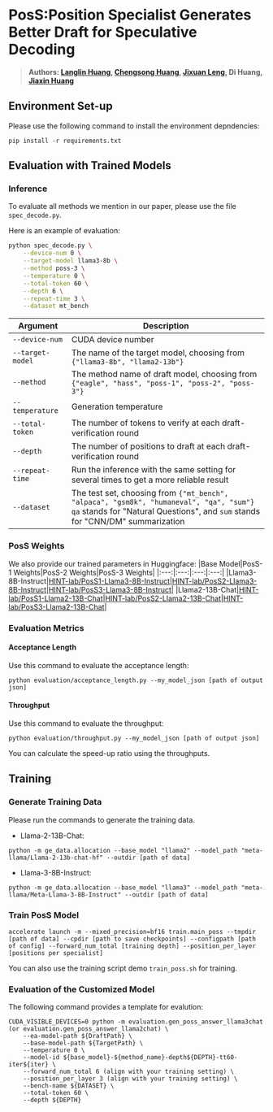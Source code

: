 # PosS:Position Specialist Generates Better Draft for Speculative Decoding
> **Authors: [Langlin Huang](https://shrango.github.io/), [Chengsong Huang](https://chengsong-huang.github.io/), [Jixuan Leng](https://jixuanleng.com/), Di Huang, [Jiaxin Huang](https://teapot123.github.io/)**

## Environment Set-up
Please use the following command to install the environment depndencies:
```
pip install -r requirements.txt
```

## Evaluation with Trained Models
### Inference
To evaluate all methods we mention in our paper, please use the file `spec_decode.py`.

Here is an example of evaluation:

```bash
python spec_decode.py \
    --device-num 0 \
    --target-model llama3-8b \
    --method poss-3 \
    --temperature 0 \
    --total-token 60 \
    --depth 6 \
    --repeat-time 3 \
    --dataset mt_bench
```

| Argument         | Description                                                                 |
|------------------|-----------------------------------------------------------------------------|
| `--device-num`   | CUDA device number                                                          |
| `--target-model` | The name of the target model, choosing from `{"llama3-8b", "llama2-13b"}`   |
| `--method`       | The method name of draft model, choosing from `{"eagle", "hass", "poss-1", "poss-2", "poss-3"}` |
| `--temperature`  | Generation temperature                                                      |
| `--total-token`  | The number of tokens to verify at each draft-verification round            |
| `--depth`        | The number of positions to draft at each draft-verification round          |
| `--repeat-time`  | Run the inference with the same setting for several times to get a more reliable result |
| `--dataset`      | The test set, choosing from `{"mt_bench", "alpaca", "gsm8k", "humaneval", "qa", "sum"}`<br>`qa` stands for "Natural Questions", and `sum` stands for "CNN/DM" summarization |

### PosS Weights
We also provide our trained parameters in Huggingface:
|Base Model|PosS-1 Weights|PosS-2 Weights|PosS-3 Weights|
|:---:|:---:|:---:|:---:|
|Llama3-8B-Instruct|[HINT-lab/PosS1-Llama3-8B-Instruct](https://huggingface.co/HINT-lab/PosS1-Llama3-8B-Instruct)|[HINT-lab/PosS2-Llama3-8B-Instruct](https://huggingface.co/HINT-lab/PosS2-Llama3-8B-Instruct)|[HINT-lab/PosS3-Llama3-8B-Instruct](https://huggingface.co/HINT-lab/PosS3-Llama3-8B-Instruct)|
|Llama2-13B-Chat|[HINT-lab/PosS1-Llama2-13B-Chat](https://huggingface.co/HINT-lab/PosS1-Llama2-13B-Chat)|[HINT-lab/PosS2-Llama2-13B-Chat](https://huggingface.co/HINT-lab/PosS2-Llama2-13B-Chat)|[HINT-lab/PosS3-Llama2-13B-Chat](https://huggingface.co/HINT-lab/PosS3-Llama2-13B-Chat)|

### Evaluation Metrics
#### Acceptance Length
Use this command to evaluate the acceptance length:
```
python evaluation/acceptance_length.py --my_model_json [path of output json]
```

#### Throughput
Use this command to evaluate the throughput:
```
python evaluation/throughput.py --my_model_json [path of output json]
```

You can calculate the speed-up ratio using the throughputs.

## Training
### Generate Training Data
Please run the commands to generate the training data.

* Llama-2-13B-Chat:
```
python -m ge_data.allocation --base_model "llama2" --model_path "meta-llama/Llama-2-13b-chat-hf" --outdir [path of data]
```
* Llama-3-8B-Instruct:
```
python -m ge_data.allocation --base_model "llama3" --model_path "meta-llama/Meta-Llama-3-8B-Instruct" --outdir [path of data]
```

### Train PosS Model
```
accelerate launch -m --mixed_precision=bf16 train.main_poss --tmpdir [path of data] --cpdir [path to save checkpoints] --configpath [path of config] --forward_num_total [training depth] --position_per_layer [positions per specialist]
```

You can also use the training script demo `train_poss.sh` for training.

### Evaluation of the Customized Model
The following command provides a template for evalution:
```
CUDA_VISIBLE_DEVICES=0 python -m evaluation.gen_poss_answer_llama3chat (or evaluation.gen_poss_answer_llama2chat) \
    --ea-model-path ${DraftPath} \
    --base-model-path ${TargetPath} \
    --temperature 0 \
    --model-id ${base_model}-${method_name}-depth${DEPTH}-tt60-iter${iter} \
    --forward_num_total 6 (align with your training setting) \
    --position_per_layer 3 (align with your training setting) \
    --bench-name ${DATASET} \
    --total-token 60 \
    --depth ${DEPTH}
```
<!-- ## Reference -->